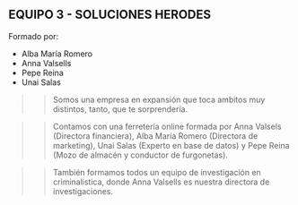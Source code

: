 ## **EQUIPO 3 - SOLUCIONES HERODES**

Formado por:
* Alba María Romero  
* Anna Valsells  
* Pepe Reina  
* Unai Salas  

>> Somos una empresa en expansión que toca ambitos muy distintos, tanto, que te sorprendería.

>> Contamos con una ferretería online formada por Anna Valsels (Directora financiera), Alba María Romero (Directora de marketing), Unai Salas (Experto en base de datos) y Pepe Reina (Mozo de almacén y conductor de furgonetas).

>> También formamos todos un equipo de investigación en criminalistica, donde Anna Valsells es nuestra directora de investigaciones.
